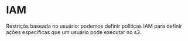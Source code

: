 # IAM

Restriçõs baseada no usuário: podemos definir políticas IAM para definir ações específicas que um usuário pode executar no s3.